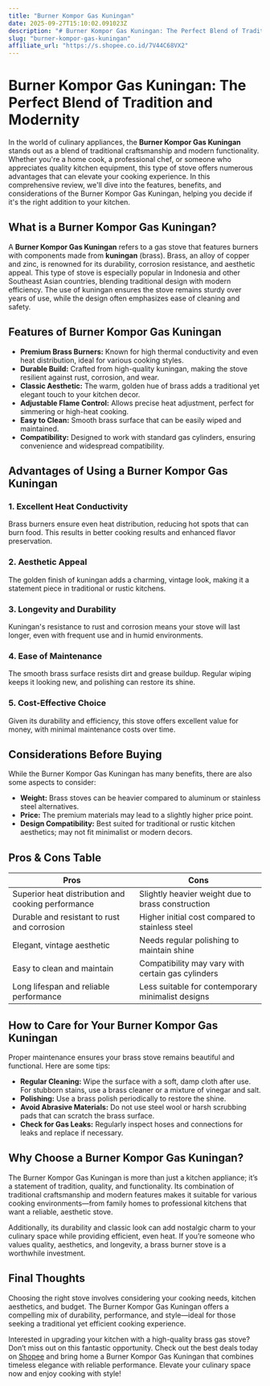 ```yaml
---
title: "Burner Kompor Gas Kuningan"
date: 2025-09-27T15:10:02.091023Z
description: "# Burner Kompor Gas Kuningan: The Perfect Blend of Tradition and Modernity..."
slug: "burner-kompor-gas-kuningan"
affiliate_url: "https://s.shopee.co.id/7V44C68VX2"
---
```

# Burner Kompor Gas Kuningan: The Perfect Blend of Tradition and Modernity

In the world of culinary appliances, the **Burner Kompor Gas Kuningan** stands out as a blend of traditional craftsmanship and modern functionality. Whether you're a home cook, a professional chef, or someone who appreciates quality kitchen equipment, this type of stove offers numerous advantages that can elevate your cooking experience. In this comprehensive review, we'll dive into the features, benefits, and considerations of the Burner Kompor Gas Kuningan, helping you decide if it's the right addition to your kitchen.

## What is a Burner Kompor Gas Kuningan?

A **Burner Kompor Gas Kuningan** refers to a gas stove that features burners with components made from **kuningan** (brass). Brass, an alloy of copper and zinc, is renowned for its durability, corrosion resistance, and aesthetic appeal. This type of stove is especially popular in Indonesia and other Southeast Asian countries, blending traditional design with modern efficiency. The use of kuningan ensures the stove remains sturdy over years of use, while the design often emphasizes ease of cleaning and safety.

## Features of Burner Kompor Gas Kuningan

- **Premium Brass Burners:** Known for high thermal conductivity and even heat distribution, ideal for various cooking styles.
- **Durable Build:** Crafted from high-quality kuningan, making the stove resilient against rust, corrosion, and wear.
- **Classic Aesthetic:** The warm, golden hue of brass adds a traditional yet elegant touch to your kitchen decor.
- **Adjustable Flame Control:** Allows precise heat adjustment, perfect for simmering or high-heat cooking.
- **Easy to Clean:** Smooth brass surface that can be easily wiped and maintained.
- **Compatibility:** Designed to work with standard gas cylinders, ensuring convenience and widespread compatibility.

## Advantages of Using a Burner Kompor Gas Kuningan

### 1. Excellent Heat Conductivity

Brass burners ensure even heat distribution, reducing hot spots that can burn food. This results in better cooking results and enhanced flavor preservation.

### 2. Aesthetic Appeal

The golden finish of kuningan adds a charming, vintage look, making it a statement piece in traditional or rustic kitchens.

### 3. Longevity and Durability

Kuningan's resistance to rust and corrosion means your stove will last longer, even with frequent use and in humid environments.

### 4. Ease of Maintenance

The smooth brass surface resists dirt and grease buildup. Regular wiping keeps it looking new, and polishing can restore its shine.

### 5. Cost-Effective Choice

Given its durability and efficiency, this stove offers excellent value for money, with minimal maintenance costs over time.

## Considerations Before Buying

While the Burner Kompor Gas Kuningan has many benefits, there are also some aspects to consider:

- **Weight:** Brass stoves can be heavier compared to aluminum or stainless steel alternatives.
- **Price:** The premium materials may lead to a slightly higher price point.
- **Design Compatibility:** Best suited for traditional or rustic kitchen aesthetics; may not fit minimalist or modern decors.

## Pros & Cons Table

| Pros                                                      | Cons                                               |
|-----------------------------------------------------------|----------------------------------------------------|
| Superior heat distribution and cooking performance      | Slightly heavier weight due to brass construction|
| Durable and resistant to rust and corrosion              | Higher initial cost compared to stainless steel  |
| Elegant, vintage aesthetic                              | Needs regular polishing to maintain shine       |
| Easy to clean and maintain                              | Compatibility may vary with certain gas cylinders |
| Long lifespan and reliable performance                   | Less suitable for contemporary minimalist designs |

## How to Care for Your Burner Kompor Gas Kuningan

Proper maintenance ensures your brass stove remains beautiful and functional. Here are some tips:

- **Regular Cleaning:** Wipe the surface with a soft, damp cloth after use. For stubborn stains, use a brass cleaner or a mixture of vinegar and salt.
- **Polishing:** Use a brass polish periodically to restore the shine.
- **Avoid Abrasive Materials:** Do not use steel wool or harsh scrubbing pads that can scratch the brass surface.
- **Check for Gas Leaks:** Regularly inspect hoses and connections for leaks and replace if necessary.

## Why Choose a Burner Kompor Gas Kuningan?

The Burner Kompor Gas Kuningan is more than just a kitchen appliance; it’s a statement of tradition, quality, and functionality. Its combination of traditional craftsmanship and modern features makes it suitable for various cooking environments—from family homes to professional kitchens that want a reliable, aesthetic stove.

Additionally, its durability and classic look can add nostalgic charm to your culinary space while providing efficient, even heat. If you’re someone who values quality, aesthetics, and longevity, a brass burner stove is a worthwhile investment.

## Final Thoughts

Choosing the right stove involves considering your cooking needs, kitchen aesthetics, and budget. The Burner Kompor Gas Kuningan offers a compelling mix of durability, performance, and style—ideal for those seeking a traditional yet efficient cooking experience.

Interested in upgrading your kitchen with a high-quality brass gas stove? Don’t miss out on this fantastic opportunity. Check out the best deals today on [Shopee](https://s.shopee.co.id/7V44C68VX2) and bring home a Burner Kompor Gas Kuningan that combines timeless elegance with reliable performance. Elevate your culinary space now and enjoy cooking with style!